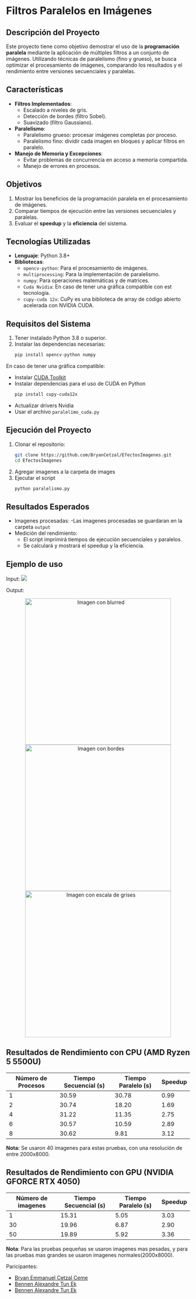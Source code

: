# Filtros Paralelos en Imágenes

## Descripción del Proyecto
Este proyecto tiene como objetivo demostrar el uso de la **programación paralela** mediante la aplicación de múltiples filtros a un conjunto de imágenes. Utilizando técnicas de paralelismo (fino y grueso), se busca optimizar el procesamiento de imágenes, comparando los resultados y el rendimiento entre versiones secuenciales y paralelas.

## Características
- **Filtros Implementados**:
  - Escalado a niveles de gris.
  - Detección de bordes (filtro Sobel).
  - Suavizado (filtro Gaussiano).
- **Paralelismo**:
  - Paralelismo grueso: procesar imágenes completas por proceso.
  - Paralelismo fino: dividir cada imagen en bloques y aplicar filtros en paralelo.
- **Manejo de Memoria y Excepciones**:
  - Evitar problemas de concurrencia en acceso a memoria compartida.
  - Manejo de errores en procesos.

## Objetivos
1. Mostrar los beneficios de la programación paralela en el procesamiento de imágenes.
2. Comparar tiempos de ejecución entre las versiones secuenciales y paralelas.
3. Evaluar el **speedup** y la **eficiencia** del sistema.

## Tecnologías Utilizadas
- **Lenguaje**: Python 3.8+
- **Bibliotecas**:
  - `opencv-python`: Para el procesamiento de imágenes.
  - `multiprocessing`: Para la implementación de paralelismo.
  - `numpy`: Para operaciones matemáticas y de matrices.
  - `Cuda Nvidia`: En caso de tener una gráfica compatible con est tecnología.
  - `cupy-cuda 12x`: CuPy es una biblioteca de array de código abierto acelerada con NVIDIA CUDA.

## Requisitos del Sistema
1. Tener instalado Python 3.8 o superior.
2. Instalar las dependencias necesarias:
   ```bash
   pip install opencv-python numpy

En caso de tener una gráfica compatible: 
- Instalar [CUDA Toolkit](https://developer.nvidia.com/cuda-downloads)
- Instalar dependencias para el uso de CUDA en Python
  ```bash
  pip install cupy-cuda12x
- Actualizar drivers Nvidia
- Usar el archivo `paralelimo_cuda.py`

## Ejecución del Proyecto
1. Clonar el repositorio:
   ```bash
   git clone https://github.com/BryanCetzal/EfectosImagenes.git
   cd EfectosImagenes
2. Agregar imagenes a la carpeta de images
3. Ejecutar el script
   ```bash
   python paralelismo.py

## Resultados Esperados
- Imagenes procesadas:
  -Las imagenes procesadas se guardaran en la carpeta `output`
- Medición del rendimiento:
  - El script imprimirá tiempos de ejecución secuenciales y paralelos.
  - Se calculará y mostrará el speedup y la eficiencia.
 
## Ejemplo de uso
Input: 
![](images/20240916_132946.jpg)  

Output:  
<div align="center"><img src="Output/blurred_20240916_132946.jpg" alt="Imagen con blurred" width="400"/>
<img src="Output/edges_20240916_132946.jpg" alt="Imagen con bordes" width="400"/>
<img src="Output/gray_20240916_132946.jpg" alt="Imagen con escala de grises" width="400"/> </div>

## Resultados de Rendimiento con CPU (AMD Ryzen 5 5500U)

| Número de Procesos | Tiempo Secuencial (s) | Tiempo Paralelo (s) | Speedup |
|---------------------|-----------------------|----------------------|---------|
| 1                   | 30.59                | 30.78               | 0.99    |
| 2                   | 30.74                | 18.20               | 1.69    |
| 4                   | 31.22                | 11.35               | 2.75    |
| 6                   | 30.57                | 10.59               | 2.89    |
| 8                   | 30.62                | 9.81                | 3.12    |

**Nota:** Se usaron 40 imagenes para estas pruebas, con una resolución de entre 2000x8000.

## Resultados de Rendimiento con GPU (NVIDIA GFORCE RTX 4050)

| Número de imagenes | Tiempo Secuencial (s) | Tiempo Paralelo (s) | Speedup |
|---------------------|-----------------------|----------------------|---------|
| 1                   | 15.31                | 5.05                | 3.03    |
| 30                  | 19.96                | 6.87                | 2.90    |
| 50                  | 19.89                | 5.92                | 3.36    |

**Nota**: Para las pruebas pequeñas se usaron imagenes mas pesadas, y para las pruebas mas grandes se usaron imagenes normales(2000x8000).  

Paricipantes: 
- [Bryan Emmanuel Cetzal Ceme](https://github.com/BryanCetzal/)
- [Bennen Alexandre Tun Ek](https://github.com/Benn7n/)
- [Bennen Alexandre Tun Ek](https://github.com/EmirBellos/)
